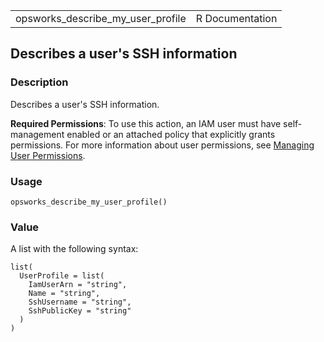<table style="width: 100%;">
<tbody>
<tr class="odd">
<td>opsworks_describe_my_user_profile</td>
<td style="text-align: right;">R Documentation</td>
</tr>
</tbody>
</table>

## Describes a user's SSH information

### Description

Describes a user's SSH information.

**Required Permissions**: To use this action, an IAM user must have
self-management enabled or an attached policy that explicitly grants
permissions. For more information about user permissions, see [Managing
User
Permissions](https://docs.aws.amazon.com/opsworks/latest/userguide/opsworks-security-users.html).

### Usage

    opsworks_describe_my_user_profile()

### Value

A list with the following syntax:

    list(
      UserProfile = list(
        IamUserArn = "string",
        Name = "string",
        SshUsername = "string",
        SshPublicKey = "string"
      )
    )
